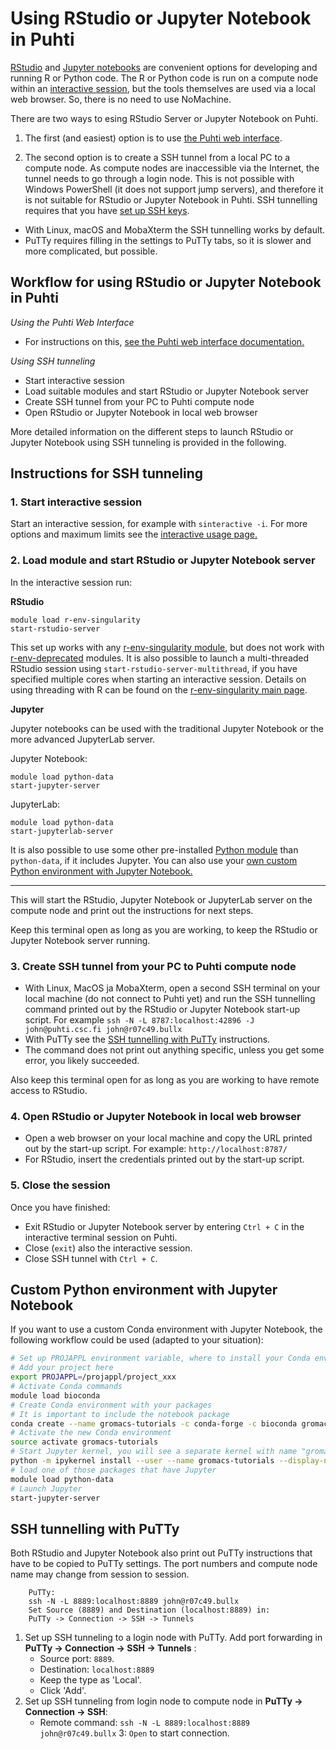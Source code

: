 # Using RStudio or Jupyter Notebook in Puhti 

[RStudio](https://www.rstudio.com/) and [Jupyter notebooks](https://jupyter.org/) are convenient options for developing and running R or Python code. 
The R or Python code is run on a compute node within an [interactive session](../../computing/running/interactive-usage.md), but the tools themselves are used via a local web browser. So, there is no need to use NoMachine.

There are two ways to esing RStudio Server or Jupyter Notebook on Puhti.

1. The first (and easiest) option is to use [the Puhti web interface](../../computing/webinterface/index.md).

2. The second option is to create a SSH tunnel from a local PC to a compute node. As compute nodes are inaccessible via the Internet, 
the tunnel needs to go through a login node. This is not possible with Windows PowerShell (it does not support jump servers), and therefore it is 
not suitable for RStudio or Jupyter Notebook in Puhti. 
SSH tunnelling requires that you have [set up SSH keys](../../computing/connecting.md#setting-up-ssh-keys). 

* With Linux, macOS and MobaXterm the SSH tunnelling works by default.
* PuTTy requires filling in the settings to PuTTy tabs, so it is slower and more complicated, but possible.

## Workflow for using RStudio or Jupyter Notebook in Puhti

*Using the Puhti Web Interface*

* For instructions on this, [see the Puhti web interface documentation.](../computing/webinterface/index.md)

*Using SSH tunneling*

* Start interactive session
* Load suitable modules and start RStudio or Jupyter Notebook server
* Create SSH tunnel from your PC to Puhti compute node
* Open RStudio or Jupyter Notebook in local web browser

More detailed information on the different steps to launch RStudio or Jupyter Notebook using SSH tunneling is provided in the following. 

## Instructions for SSH tunneling

### 1. Start interactive session
Start an interactive session, for example with `sinteractive -i`. For more options and maximum limits see the [interactive usage page.](../../computing/running/interactive-usage.md)

### 2. Load module and start RStudio or Jupyter Notebook server
In the interactive session run:

**RStudio**
```text
module load r-env-singularity
start-rstudio-server
```
This set up works with any [r-env-singularity module](../../apps/r-env-singularity.md), but does not work with [r-env-deprecated](../../apps/r-env.md) modules.
It is also possible to launch a multi-threaded RStudio session using `start-rstudio-server-multithread`, if you have specified multiple cores when starting an interactive session. 
Details on using threading with R can be found on the [r-env-singularity main page](../../apps/r-env-singularity.md#improving-performance-using-threading).

**Jupyter**

Jupyter notebooks can be used with the traditional Jupyter Notebook or the more advanced JupyterLab server.

Jupyter Notebook:

```
module load python-data 
start-jupyter-server
```

JupyterLab:
```
module load python-data 
start-jupyterlab-server
```

It is also possible to use some other pre-installed [Python module](../../apps/python.md) than `python-data`, if it includes Jupyter. You can also use your [own custom Python environment with Jupyter Notebook.](#custom-python-environment-with-jupyter-notebook)

***

This will start the RStudio, Jupyter Notebook or JupyterLab server on the compute node and print out the instructions for next steps. 

Keep this terminal open as long as you are working, to keep the RStudio or Jupyter Notebook server running.

### 3. Create SSH tunnel from your PC to Puhti compute node
* With Linux, MacOS ja MobaXterm, open a second SSH terminal on your local machine (do not connect to Puhti yet) and 
run the SSH tunnelling command printed out by the RStudio or Jupyter Notebook start-up script. 
For example `ssh -N -L 8787:localhost:42896 -J john@puhti.csc.fi john@r07c49.bullx`
* With PuTTy see the [SSH tunnelling with PuTTy](#ssh-tunnelling-with-putty) instructions.
* The command does not print out anything specific, unless you get some error, you likely succeeded.

Also keep this terminal open for as long as you are working to have remote access to RStudio.

### 4. Open RStudio or Jupyter Notebook in local web browser 
* Open a web browser on your local machine and copy the URL printed out by the start-up script. For example: `http://localhost:8787/`  
* For RStudio, insert the credentials printed out by the start-up script.

### 5. Close the session
Once you have finished: 

* Exit RStudio or Jupyter Notebook server by entering `Ctrl + C` in the interactive terminal session on Puhti. 
* Close (`exit`) also the interactive session. 
* Close SSH tunnel with `Ctrl + C`.

## Custom Python environment with Jupyter Notebook

If you want to use a custom Conda environment with Jupyter Notebook, the
following workflow could be used (adapted to your situation):

```bash
# Set up PROJAPPL environment variable, where to install your Conda environment. 
# Add your project here
export PROJAPPL=/projappl/project_xxx
# Activate Conda commands
module load bioconda
# Create Conda environment with your packages
# It is important to include the notebook package
conda create --name gromacs-tutorials -c conda-forge -c bioconda gromacs=2020.4 matplotlib nglview notebook numpy requests pandas seaborn  
# Activate the new Conda environment
source activate gromacs-tutorials
# Start Jupyter kernel, you will see a separate kernel with name "gromacs"
python -m ipykernel install --user --name gromacs-tutorials --display-name "gromacs" 
# load one of those packages that have Jupyter
module load python-data
# Launch Jupyter
start-jupyter-server 
```

## SSH tunnelling with PuTTy
Both RStudio and Jupyter Notebook also print out PuTTy instructions that have to be copied to PuTTy settings. The port numbers and compute node name may change from session to session.

```
    PuTTy:
    ssh -N -L 8889:localhost:8889 john@r07c49.bullx
    Set Source (8889) and Destination (localhost:8889) in:
    PuTTy -> Connection -> SSH -> Tunnels
```

1. Set up SSH tunneling to a login node with PuTTy. Add port forwarding in **PuTTy -> Connection -> SSH -> Tunnels** : 
    - Source port: `8889`. 
    - Destination: `localhost:8889` 
    - Keep the type as 'Local'.
    - Click 'Add'.
2. Set up SSH tunneling from login node to compute node in **PuTTy -> Connection -> SSH**: 
    - Remote command: `ssh -N -L 8889:localhost:8889 john@r07c49.bullx`
3: `Open` to start connection.
